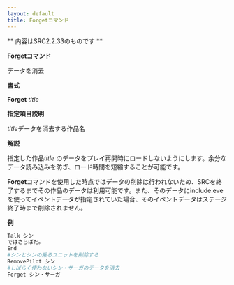 ```yaml
---
layout: default
title: Forgetコマンド
---
```

** 内容はSRC2.2.33のものです **

**Forgetコマンド**

データを消去

**書式**

**Forget** *title*

**指定項目説明**

*title*データを消去する作品名

**解説**

指定した作品*title* のデータをプレイ再開時にロードしないようにします。余分なデータ読み込みを防ぎ、ロード時間を短縮することが可能です。

**Forget**コマンドを使用した時点ではデータの削除は行われないため、SRCを終了するまでその作品のデータは利用可能です。また、そのデータにinclude.eveを使ってイベントデータが指定されていた場合、そのイベントデータはステージ終了時まで削除されません。

**例**
```sh
Talk シン
ではさらばだ。
End
#シンとシンの乗るユニットを削除する
RemovePilot シン
#しばらく使わないシン・サーガのデータを消去
Forget シン・サーガ
```

